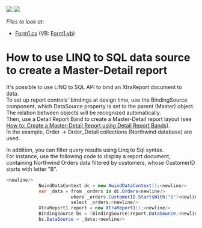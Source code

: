 <!-- default badges list -->
[![](https://img.shields.io/badge/Open_in_DevExpress_Support_Center-FF7200?style=flat-square&logo=DevExpress&logoColor=white)](https://supportcenter.devexpress.com/ticket/details/E1455)
[![](https://img.shields.io/badge/📖_How_to_use_DevExpress_Examples-e9f6fc?style=flat-square)](https://docs.devexpress.com/GeneralInformation/403183)
<!-- default badges end -->
<!-- default file list -->
*Files to look at*:

* [Form1.cs](./CS/LinqToSqlMasterDetail/Form1.cs) (VB: [Form1.vb](./VB/LinqToSqlMasterDetail/Form1.vb))
<!-- default file list end -->
# How to use LINQ to SQL data source to create a Master-Detail report


<p>It's possible to use LINQ to SQL API to bind an XtraReport document to data.<br />
To set up report controls' bindings at design time, use the BindingSource component, which DataSource property is set to the parent (Master) object.<br />
The relation between objects will be recognized automatically.<br />
Then, use a Detail Report Band to create a Master-Detail report layout (see <a href="http://documentation.devexpress.com/#XtraReports/CustomDocument4785">How to: Create a Master-Detail Report using Detail Report Bands</a>).<br />
In the example, Order -> Order_Detail collections (Northwind database) are used.</p><p>In addition, you can filter query results using Linq to Sql syntax.<br />
For instance, use the following code to display a report document, containing Northwind Orders data filtered by customers, whose CustomerID starts with letter "B".</p>

```cs
<newline/>
            NwindDataContext dc = new NwindDataContext();<newline/>
            var _data = from _orders in dc.Orders<newline/>
                        where _orders.CustomerID.StartsWith("B")<newline/>
                        select _orders;<newline/>
            XtraReport1 report = new XtraReport1();<newline/>
            BindingSource bs = (BindingSource)report.DataSource;<newline/>
            bs.DataSource = _data;<newline/>

```



<br/>


